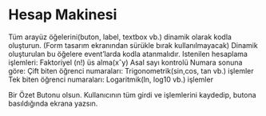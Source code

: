 # Hesap Makinesi
Tüm arayüz öğelerini(buton, label, textbox vb.) dinamik olarak kodla oluşturun.
(Form tasarım ekranından sürükle bırak kullanılmayacak)
Dinamik oluşturulan bu öğelere event’larda kodla atanmalıdır.
Istenilen hesaplama işlemleri:
 Faktoriyel (n!)
 üs alma(xˆy)
 Asal sayı kontrolü
 Numara sonuna göre:
   Çift biten öğrenci numaraları: Trigonometrik(sin,cos, tan vb.) işlemler
   Tek biten öğrenci numaraları: Logaritmik(ln, log10 vb.) işlemler

Bir Özet Butonu olsun. Kullanıcının tüm girdi ve işlemlerini kaydedip, butona
basıldığında ekrana yazsın.
